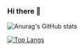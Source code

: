 ### Hi there 👋

![Anurag's GitHub stats](https://github-readme-stats.vercel.app/api?username=nsym-m&count_private=true)

[![Top Langs](https://github-readme-stats.vercel.app/api/top-langs/?username=nsym-m&layout=compact)](https://github.com/anuraghazra/github-readme-stats)


<!--
**nsym-m/nsym-m** is a ✨ _special_ ✨ repository because its `README.md` (this file) appears on your GitHub profile.

Here are some ideas to get you started:

- 🔭 I’m currently working on ...
- 🌱 I’m currently learning ...
- 👯 I’m looking to collaborate on ...
- 🤔 I’m looking for help with ...
- 💬 Ask me about ...
- 📫 How to reach me: ...
- 😄 Pronouns: ...
- ⚡ Fun fact: ...
-->
